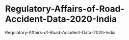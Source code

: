 # Regulatory-Affairs-of-Road-Accident-Data-2020-India
Regulatory-Affairs-of-Road-Accident-Data-2020-India
